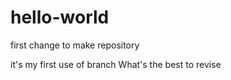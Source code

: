 # hello-world
first change to make repository

it's my first use of branch
What's the best to revise
